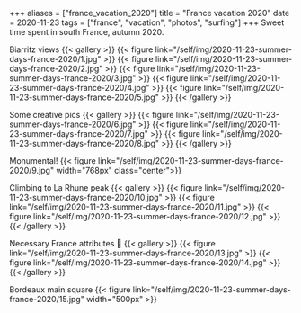 +++
aliases = ["france_vacation_2020"]
title = "France vacation 2020"
date = 2020-11-23
tags = ["france", "vacation", "photos", "surfing"]
+++
Sweet time spent in south France, autumn 2020.

Biarritz views
{{< gallery >}}
{{< figure link="/self/img/2020-11-23-summer-days-france-2020/1.jpg" >}}
{{< figure link="/self/img/2020-11-23-summer-days-france-2020/2.jpg" >}}
{{< figure link="/self/img/2020-11-23-summer-days-france-2020/3.jpg" >}}
{{< figure link="/self/img/2020-11-23-summer-days-france-2020/4.jpg" >}}
{{< figure link="/self/img/2020-11-23-summer-days-france-2020/5.jpg" >}}
{{< /gallery >}}

Some creative pics
{{< gallery >}}
{{< figure link="/self/img/2020-11-23-summer-days-france-2020/6.jpg" >}}
{{< figure link="/self/img/2020-11-23-summer-days-france-2020/7.jpg" >}}
{{< figure link="/self/img/2020-11-23-summer-days-france-2020/8.jpg" >}}
{{< /gallery >}}

Monumental!
{{< figure link="/self/img/2020-11-23-summer-days-france-2020/9.jpg" width="768px" class="center">}}

Climbing to La Rhune peak
{{< gallery >}}
{{< figure link="/self/img/2020-11-23-summer-days-france-2020/10.jpg" >}}
{{< figure link="/self/img/2020-11-23-summer-days-france-2020/11.jpg" >}}
{{< figure link="/self/img/2020-11-23-summer-days-france-2020/12.jpg" >}}
{{< /gallery >}}

Necessary France attributes &#129322;
{{< gallery >}}
{{< figure link="/self/img/2020-11-23-summer-days-france-2020/13.jpg" >}}
{{< figure link="/self/img/2020-11-23-summer-days-france-2020/14.jpg" >}}
{{< /gallery >}}

Bordeaux main square
{{< figure link="/self/img/2020-11-23-summer-days-france-2020/15.jpg" width="500px" >}}